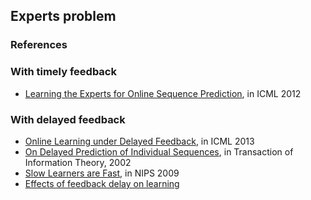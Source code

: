 ## Experts problem

### References
  ### With timely feedback
  - [Learning the Experts for Online Sequence Prediction](http://icml.cc/2012/papers/471.pdf), in ICML 2012

  ### With delayed feedback
  - [Online Learning under Delayed Feedback](https://www.ualberta.ca/~szepesva/papers/DelayedOnlineLearning.pdf), in ICML 2013
  - [On Delayed Prediction of Individual Sequences](http://ieeexplore.ieee.org/stamp/stamp.jsp?arnumber=1013136), in Transaction of Information Theory, 2002
  - [Slow Learners are Fast](http://alex.smola.org/papers/2009/LanSmoZin09.pdf), in NIPS 2009
  - [Effects of feedback delay on learning](http://jsterman.scripts.mit.edu/docs/Sterman-2009-EffectsofFeedback.pdf)
